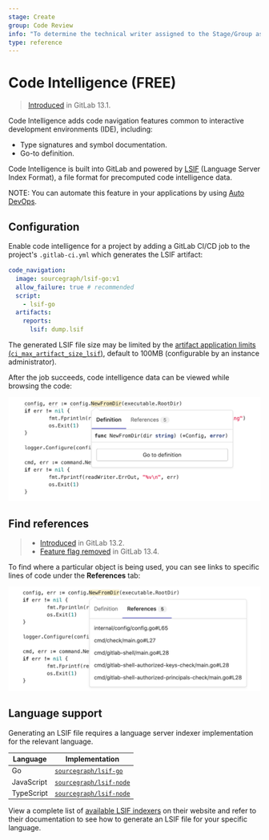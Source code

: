 ```yaml
---
stage: Create
group: Code Review
info: "To determine the technical writer assigned to the Stage/Group associated with this page, see https://about.gitlab.com/handbook/engineering/ux/technical-writing/#assignments"
type: reference
---
```


# Code Intelligence **(FREE)**

> [Introduced](https://gitlab.com/groups/gitlab-org/-/epics/1576) in GitLab 13.1.

Code Intelligence adds code navigation features common to interactive
development environments (IDE), including:

- Type signatures and symbol documentation.
- Go-to definition.

Code Intelligence is built into GitLab and powered by [LSIF](https://lsif.dev/)
(Language Server Index Format), a file format for precomputed code
intelligence data.

NOTE:
You can automate this feature in your applications by using [Auto DevOps](../../topics/autodevops/index.md).

## Configuration

Enable code intelligence for a project by adding a GitLab CI/CD job to the project's
`.gitlab-ci.yml` which generates the LSIF artifact:

```yaml
code_navigation:
  image: sourcegraph/lsif-go:v1
  allow_failure: true # recommended
  script:
    - lsif-go
  artifacts:
    reports:
      lsif: dump.lsif
```

The generated LSIF file size may be limited by
the [artifact application limits (`ci_max_artifact_size_lsif`)](../../administration/instance_limits.md#maximum-file-size-per-type-of-artifact),
default to 100MB (configurable by an instance administrator).

After the job succeeds, code intelligence data can be viewed while browsing the code:

![Code intelligence](img/code_intelligence_v13_4.png)

## Find references

> - [Introduced](https://gitlab.com/gitlab-org/gitlab/-/issues/217392) in GitLab 13.2.
> - [Feature flag removed](https://gitlab.com/gitlab-org/gitlab/-/issues/235735) in GitLab 13.4.

To find where a particular object is being used, you can see links to specific lines of code
under the **References** tab:

![Find references](img/code_intelligence_find_references_v13_3.png)

## Language support

Generating an LSIF file requires a language server indexer implementation for the
relevant language.

| Language | Implementation |
|---|---|
| Go | [`sourcegraph/lsif-go`](https://github.com/sourcegraph/lsif-go) |
| JavaScript | [`sourcegraph/lsif-node`](https://github.com/sourcegraph/lsif-node) |
| TypeScript | [`sourcegraph/lsif-node`](https://github.com/sourcegraph/lsif-node) |

View a complete list of [available LSIF indexers](https://lsif.dev/#implementations-server) on their website and
refer to their documentation to see how to generate an LSIF file for your specific language.
